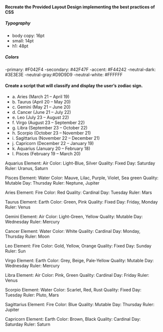 #### Recreate the Provided Layout Design implementing the best practices of CSS

##### Typography

- body copy: 16pt
- small: 14pt
- h1: 48pt

##### Colors

-primary: #F042F4
-secondary: #42F47F
-accent: #F44242
-neutral-dark: #3E3E3E
-neutral-gray:#D9D9D9
-neutral-white: #FFFFFF

#### Create a script that will classify and display the user’s zodiac sign.

- a. Aries (March 21 – April 19)
- b. Taurus (April 20 – May 20)
- c. Gemini (May 21 – June 20)
- d. Cancer (June 21 – July 22)
- e. Leo (July 23 – August 22)
- f. Virgo (August 23 – September 22)
- g. Libra (September 23 – October 22)
- h. Scorpio (October 23 – November 21)
- i. Sagittarius (November 22 – December 21)
- j. Capricorn (December 22 – January 19)
- k. Aquarius (January 20 – February 18)
- l. Pisces (February 19 – March 20)

Aquarius
Element: Air
Color: Light-Blue, Silver
Quality: Fixed
Day: Saturday
Ruler: Uranus, Saturn

Pisces
Element: Water
Color: Mauve, Lilac, Purple, Violet, Sea green
Quality: Mutable
Day: Thursday
Ruler: Neptune, Jupiter

Aries
Element: Fire
Color: Red
Quality: Cardinal
Day: Tuesday
Ruler: Mars

Taurus
Element: Earth
Color: Green, Pink
Quality: Fixed
Day: Friday, Monday
Ruler: Venus

Gemini
Element: Air
Color: Light-Green, Yellow
Quality: Mutable
Day: Wednesday
Ruler: Mercury

Cancer
Element: Water
Color: White
Quality: Cardinal
Day: Monday, Thursday
Ruler: Moon

Leo
Element: Fire
Color: Gold, Yellow, Orange
Quality: Fixed
Day: Sunday
Ruler: Sun

Virgo
Element: Earth
Color: Grey, Beige, Pale-Yellow
Quality: Mutable
Day: Wednesday
Ruler: Mercury

Libra
Element: Air
Color: Pink, Green
Quality: Cardinal
Day: Friday
Ruler: Venus

Scorpio
Element: Water
Color: Scarlet, Red, Rust
Quality: Fixed
Day: Tuesday
Ruler: Pluto, Mars

Sagittarius
Element: Fire
Color: Blue
Quality: Mutable
Day: Thursday
Ruler: Jupiter

Capricorn
Element: Earth
Color: Brown, Black
Quality: Cardinal
Day: Saturday
Ruler: Saturn
